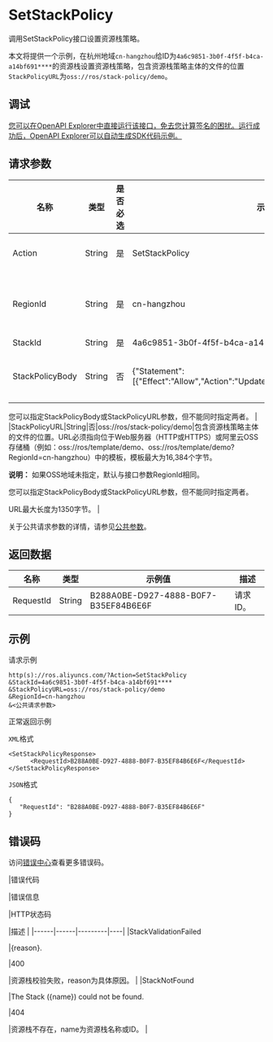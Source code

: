# SetStackPolicy

调用SetStackPolicy接口设置资源栈策略。

本文将提供一个示例，在杭州地域`cn-hangzhou`给ID为`4a6c9851-3b0f-4f5f-b4ca-a14bf691****`的资源栈设置资源栈策略，包含资源栈策略主体的文件的位置`StackPolicyURL`为`oss://ros/stack-policy/demo`。

## 调试

[您可以在OpenAPI Explorer中直接运行该接口，免去您计算签名的困扰。运行成功后，OpenAPI Explorer可以自动生成SDK代码示例。](https://api.aliyun.com/#product=ROS&api=SetStackPolicy&type=RPC&version=2019-09-10)

## 请求参数

|名称|类型|是否必选|示例值|描述|
|--|--|----|---|--|
|Action|String|是|SetStackPolicy|要执行的操作，取值：SetStackPolicy。 |
|RegionId|String|是|cn-hangzhou|资源栈所属的地域ID。您可以调用[DescribeRegions](~~131035~~)查看最新的阿里云地域列表。 |
|StackId|String|是|4a6c9851-3b0f-4f5f-b4ca-a14bf691\*\*\*\*|资源栈ID。 |
|StackPolicyBody|String|否|\{"Statement":\[\{"Effect":"Allow","Action":"Update:\*","Principal":"\*","Resource":"\*"\}\]\}|包含资源栈策略主体的结构，长度为1~16,384个字节。

 您可以指定StackPolicyBody或StackPolicyURL参数，但不能同时指定两者。 |
|StackPolicyURL|String|否|oss://ros/stack-policy/demo|包含资源栈策略主体的文件的位置。URL必须指向位于Web服务器（HTTP或HTTPS）或阿里云OSS存储桶（例如：oss://ros/template/demo、oss://ros/template/demo?RegionId=cn-hangzhou）中的模板，模板最大为16,384个字节。

 **说明：** 如果OSS地域未指定，默认与接口参数RegionId相同。

 您可以指定StackPolicyBody或StackPolicyURL参数，但不能同时指定两者。

 URL最大长度为1350字节。 |

关于公共请求参数的详情，请参见[公共参数](~~131957~~)。

## 返回数据

|名称|类型|示例值|描述|
|--|--|---|--|
|RequestId|String|B288A0BE-D927-4888-B0F7-B35EF84B6E6F|请求ID。 |

## 示例

请求示例

```
http(s)://ros.aliyuncs.com/?Action=SetStackPolicy
&StackId=4a6c9851-3b0f-4f5f-b4ca-a14bf691****
&StackPolicyURL=oss://ros/stack-policy/demo
&RegionId=cn-hangzhou
&<公共请求参数>
```

正常返回示例

`XML`格式

```
<SetStackPolicyResponse>
      <RequestId>B288A0BE-D927-4888-B0F7-B35EF84B6E6F</RequestId>
</SetStackPolicyResponse>
```

`JSON`格式

```
{
   "RequestId": "B288A0BE-D927-4888-B0F7-B35EF84B6E6F"
}
```

## 错误码

访问[错误中心](https://error-center.alibabacloud.com/status/product/ROS)查看更多错误码。

|错误代码

|错误信息

|HTTP状态码

|描述 |
|------|------|---------|----|
|StackValidationFailed

|\{reason\}.

|400

|资源栈校验失败，reason为具体原因。 |
|StackNotFound

|The Stack \(\{name\}\) could not be found.

|404

|资源栈不存在，name为资源栈名称或ID。 |

